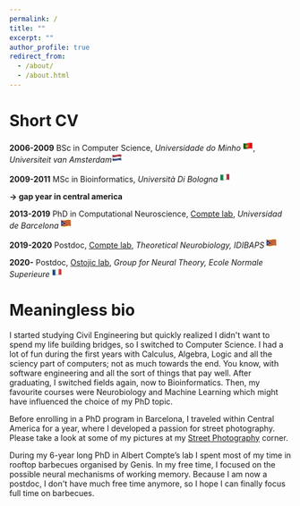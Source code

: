 ```yaml
---
permalink: /
title: ""
excerpt: ""
author_profile: true
redirect_from: 
  - /about/
  - /about.html
---
```

Short CV
======
**2006-2009** BSc in Computer Science, *Universidade do Minho* <img src="../images/pt.png" width="18" height="18" />, *Universiteit van Amsterdam*<img src="../images/nl.png" width="18" height="18" /> 

**2009-2011** MSc in Bioinformatics, *Università Di Bologna* <img src="../images/it.png" width="18" height="18" /> 

**&#8594; gap year in central america**

**2013-2019** PhD in Computational Neuroscience, [Compte lab](https://braincircuitsbehavior.org/people), *Universidad de Barcelona* <img src="../images/ca.png" width="18" height="18" /> 

**2019-2020** Postdoc, [Compte lab](https://braincircuitsbehavior.org/people), *Theoretical Neurobiology, IDIBAPS* <img src="../images/ca.png" width="18" height="18" /> 

**2020-** Postdoc, [Ostojic lab](https://lnc2.dec.ens.fr/en/member/655/srdjan-ostojic), *Group for Neural Theory, Ecole Normale Superieure* <img src="../images/fr.png" width="18" height="18" /> 


Meaningless bio
======

I started studying Civil Engineering but quickly realized I didn't want to spend my life building bridges, so I switched to Computer Science. I had a lot of fun during the first years with Calculus, Algebra, Logic and all the sciency part of computers; not as much towards the end. You know, with software engineering and all the sort of things that pay well. After graduating, I switched fields again, now to Bioinformatics. Then, my favourite courses were Neurobiology and Machine Learning which might have influenced the choice of my PhD topic.

Before enrolling in a PhD program in Barcelona, I traveled within Central America for a year, where I developed a passion for street photography. Please take a look at some of my pictures at my [Street Photography](https://fuji360.tumblr.com/archive) corner. 

During my 6-year long PhD in Albert Compte’s lab I spent most of my time in rooftop barbecues organised by Genis. In my free time, I focused on the possible neural mechanisms of working memory. Because I am now a postdoc, I don't have much free time anymore, so I hope I can finally focus full time on barbecues.

